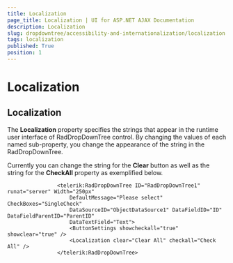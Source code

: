 ```yaml
---
title: Localization
page_title: Localization | UI for ASP.NET AJAX Documentation
description: Localization
slug: dropdowntree/accessibility-and-internationalization/localization
tags: localization
published: True
position: 1
---
```


# Localization





## Localization

The __Localization__ property specifies the strings that appear in the runtime user interface of RadDropDownTree control. By changing the values of each named sub-property, you change the appearance of the string in the RadDropDownTree.

Currently you can change the string for the __Clear__ button as well as the string for the __CheckAll__ property as exemplified below.

````ASPNET
	            <telerik:RadDropDownTree ID="RadDropDownTree1" runat="server" Width="250px" 
	                DefaultMessage="Please select" CheckBoxes="SingleCheck"
	                DataSourceID="ObjectDataSource1" DataFieldID="ID" DataFieldParentID="ParentID"
	                DataTextField="Text">
	                <ButtonSettings showcheckall="true" showclear="true" />
	                <Localization clear="Clear All" checkall="Check All" />
	            </telerik:RadDropDownTree>
````


